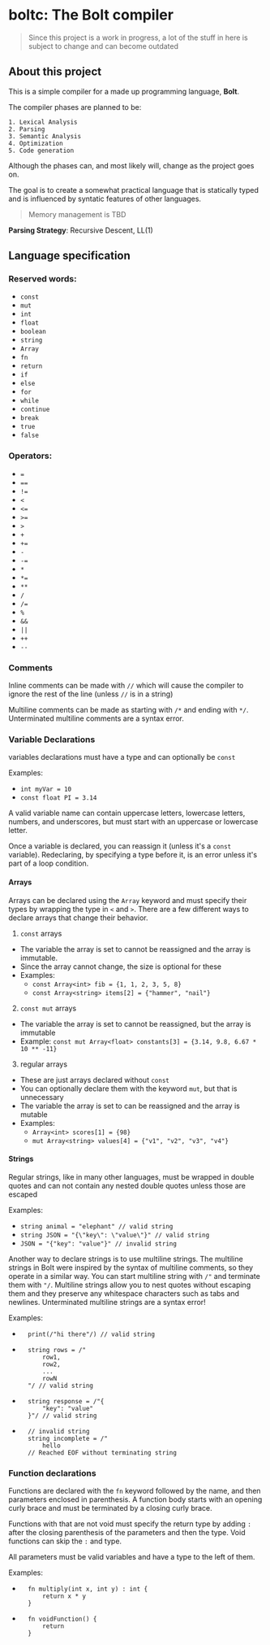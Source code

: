 # boltc: The Bolt compiler

> Since this project is a work in progress, a lot of the stuff in here is subject to change and can become outdated

## About this project
This is a simple compiler for a made up programming language, __Bolt__.

The compiler phases are planned to be:

    1. Lexical Analysis
    2. Parsing
    3. Semantic Analysis
    4. Optimization
    5. Code generation

Although the phases can, and most likely will, change as the project goes on.

The goal is to create a somewhat practical language that is statically typed and is influenced by syntatic features of other languages.

> Memory management is TBD

__Parsing Strategy__: Recursive Descent, LL(1)

## Language specification

### Reserved words:
 - `const`
 - `mut`
 - `int`
 - `float`
 - `boolean`
 - `string`
 - `Array`
 - `fn`
 - `return`
 - `if`
 - `else`
 - `for`
 - `while`
 - `continue`
 - `break`
 - `true`
 - `false`

### Operators:
 - `=`
 - `==`
 - `!=`
 - `<`
 - `<=`
 - `>=`
 - `>`
 - `+`
 - `+=`
 - `-`
 - `-=`
 - `*`
 - `*=`
 - `**`
 - `/`
 - `/=`
 - `%`
 - `&&`
 - `||`
 - `++`
 - `--`

### Comments
Inline comments can be made with `//` which will cause the compiler to ignore the rest of the line (unless `//` is in a string)

Multiline comments can be made as starting with `/*` and ending with `*/`. Unterminated multiline comments are a syntax error.

### Variable Declarations
variables declarations must have a type and can optionally be `const`

Examples:
 - `int myVar = 10`
 - `const float PI = 3.14`

A valid variable name can contain uppercase letters, lowercase letters, numbers, and underscores, but must start with an uppercase or lowercase letter.

Once a variable is declared, you can reassign it (unless it's a `const` variable). Redeclaring, by specifying a type before it, is an error unless it's part of a loop condition.

#### Arrays
Arrays can be declared using the `Array` keyword and must specify their types by wrapping the type in `<` and `>`. There are a few different ways to declare arrays that change their behavior.

1. `const` arrays
 - The variable the array is set to cannot be reassigned and the array is immutable.
 - Since the array cannot change, the size is optional for these
 - Examples:
   - `const Array<int> fib = {1, 1, 2, 3, 5, 8}`
   - `const Array<string> items[2] = {"hammer", "nail"}`
2. `const mut` arrays
  - The variable the array is set to cannot be reassigned, but the array is immutable
  - Example: `const mut Array<float> constants[3] = {3.14, 9.8, 6.67 * 10 ** -11}`
3. regular arrays
  - These are just arrays declared without `const`
  - You can optionally declare them with the keyword `mut`, but that is unnecessary
  - The variable the array is set to can be reassigned and the array is mutable
  - Examples:
    - `Array<int> scores[1] = {98}`
    - `mut Array<string> values[4] = {"v1", "v2", "v3", "v4"}`

#### Strings
Regular strings, like in many other languages, must be wrapped in double quotes and can not contain any nested double quotes unless those are escaped

Examples:
 - `string animal = "elephant" // valid string`
 - `string JSON = "{\"key\": \"value\"}" // valid string`
 - `JSON = "{"key": "value"}" // invalid string`

Another way to declare strings is to use multiline strings. The multiline strings in Bolt were inspired by the syntax of multiline comments, so they operate in a similar way. You can start multiline string with `/"` and terminate them with `"/`. Multiline strings allow you to nest quotes without escaping them and they preserve any whitespace characters such as tabs and newlines. Unterminated multiline strings are a syntax error!

Examples:
- ```
    print(/"hi there"/) // valid string
  ```

- ```
    string rows = /"
        row1,
        row2,
        ...
        rowN
    "/ // valid string
  ```

- ```
    string response = /"{
        "key": "value"
    }"/ // valid string
  ```

- ```
    // invalid string
    string incomplete = /"
        hello
    // Reached EOF without terminating string
  ```

### Function declarations

Functions are declared with the `fn` keyword followed by the name, and then parameters enclosed in parenthesis. A function body starts with an opening curly brace and must be terminated by a closing curly brace. 

Functions with that are not void must specify the return type by adding `:` after the closing parenthesis of the parameters and then the type. Void functions can skip the `:` and type. 

All parameters must be valid variables and have a type to the left of them.

Examples:
- ```
    fn multiply(int x, int y) : int {
        return x * y
    }
  ```

- ```
    fn voidFunction() {
        return
    }
  ```
